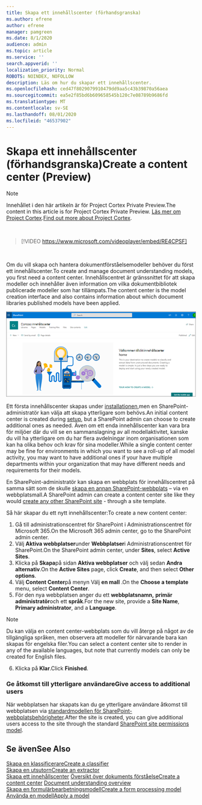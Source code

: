 ```yaml
---
title: Skapa ett innehållscenter (förhandsgranska)
ms.author: efrene
author: efrene
manager: pamgreen
ms.date: 8/1/2020
audience: admin
ms.topic: article
ms.service: ''
search.appverid: ''
localization_priority: Normal
ROBOTS: NOINDEX, NOFOLLOW
description: Läs om hur du skapar ett innehållscenter.
ms.openlocfilehash: ced47f8029079910479dd9aa5c43b39870a56aea
ms.sourcegitcommit: ea5e2f85bd6b609658545b120c7e08789b9686fd
ms.translationtype: MT
ms.contentlocale: sv-SE
ms.lasthandoff: 08/01/2020
ms.locfileid: "46537902"
---
```

# <a name="create-a-content-center-preview"></a><span data-ttu-id="d4201-103">Skapa ett innehållscenter (förhandsgranska)</span><span class="sxs-lookup"><span data-stu-id="d4201-103">Create a content center (Preview)</span></span>

> [!Note] 
> <span data-ttu-id="d4201-104">Innehållet i den här artikeln är för Project Cortex Private Preview.</span><span class="sxs-lookup"><span data-stu-id="d4201-104">The content in this article is for Project Cortex Private Preview.</span></span> <span data-ttu-id="d4201-105">[Läs mer om Project Cortex](https://aka.ms/projectcortex).</span><span class="sxs-lookup"><span data-stu-id="d4201-105">[Find out more about Project Cortex](https://aka.ms/projectcortex).</span></span></br>

</br>

> [!VIDEO https://www.microsoft.com/videoplayer/embed/RE4CPSF]

</br>

<span data-ttu-id="d4201-106">Om du vill skapa och hantera dokumentförståelsemodeller behöver du först ett innehållscenter.</span><span class="sxs-lookup"><span data-stu-id="d4201-106">To create and manage document understanding models, you first need a content center.</span></span> <span data-ttu-id="d4201-107">Innehållscentret är gränssnittet för att skapa modeller och innehåller även information om vilka dokumentbibliotek publicerade modeller som har tillämpats.</span><span class="sxs-lookup"><span data-stu-id="d4201-107">The content center is the model creation interface and also contains information about which document libraries published models have been applied.</span></span></br>

   ![Välj ett dokumentbibliotek](../media/content-understanding/content-center-page.png)</br>

<span data-ttu-id="d4201-109">Ett första innehållscenter skapas under [installationen,](set-up-content-understanding.md)men en SharePoint-administratör kan välja att skapa ytterligare som behövs.</span><span class="sxs-lookup"><span data-stu-id="d4201-109">An initial content center is created during [setup](set-up-content-understanding.md), but a SharePoint admin can choose to create additional ones as needed.</span></span> <span data-ttu-id="d4201-110">Även om ett enda innehållscenter kan vara bra för miljöer där du vill se en sammanslagning av all modellaktivitet, kanske du vill ha ytterligare om du har flera avdelningar inom organisationen som kan ha olika behov och krav för sina modeller.</span><span class="sxs-lookup"><span data-stu-id="d4201-110">While a single content center may be fine for environments in which you want to see a roll-up of all model activity, you may want to have additional ones if your have multiple departments within your organization that may have different needs and requirements for their models.</span></span>

<span data-ttu-id="d4201-111">En SharePoint-administratör kan skapa en webbplats för innehållscentret på samma sätt som de skulle [skapa en annan SharePoint-webbplats](https://docs.microsoft.com/sharepoint/create-site-collection) – via en webbplatsmall.</span><span class="sxs-lookup"><span data-stu-id="d4201-111">A SharePoint admin can create a content center site like they would [create any other SharePoint site](https://docs.microsoft.com/sharepoint/create-site-collection) - through a site template.</span></span>

<span data-ttu-id="d4201-112">Så här skapar du ett nytt innehållscenter:</span><span class="sxs-lookup"><span data-stu-id="d4201-112">To create a new content center:</span></span>

1. <span data-ttu-id="d4201-113">Gå till administrationscentret för SharePoint i Administrationscentret för Microsoft 365.</span><span class="sxs-lookup"><span data-stu-id="d4201-113">On the Microsoft 365 admin center, go to the SharePoint admin center.</span></span>
2. <span data-ttu-id="d4201-114">Välj **Aktiva webbplatser**under **Webbplatser**i Administrationscentret för SharePoint.</span><span class="sxs-lookup"><span data-stu-id="d4201-114">On the SharePoint admin center, under **Sites**, select **Active Sites**.</span></span>
3. <span data-ttu-id="d4201-115">Klicka på **Skapa**på sidan **Aktiva webbplatser** och välj sedan **Andra alternativ**.</span><span class="sxs-lookup"><span data-stu-id="d4201-115">On the **Active Sites** page, click **Create**, and then select **Other options**.</span></span>
4. <span data-ttu-id="d4201-116">Välj **Content Center**på menyn Välj **en mall** .</span><span class="sxs-lookup"><span data-stu-id="d4201-116">On the **Choose a template** menu, select **Content Center**.</span></span>
5. <span data-ttu-id="d4201-117">För den nya webbplatsen anger du ett **webbplatsnamn,** **primär administratör**och ett **språk**.</span><span class="sxs-lookup"><span data-stu-id="d4201-117">For the new site, provide a **Site Name**, **Primary administrator**, and a **Language**.</span></span></br>

> [!Note] 
> <span data-ttu-id="d4201-118">Du kan välja en content center-webbplats som du vill återge på något av de tillgängliga språken, men observera att modeller för närvarande bara kan skapas för engelska filer.</span><span class="sxs-lookup"><span data-stu-id="d4201-118">You can select a content center site to render in any of the available languages, but note that currently models can only be created for English files.</span></span></br>

6. <span data-ttu-id="d4201-119">Klicka på **Klar**.</span><span class="sxs-lookup"><span data-stu-id="d4201-119">Click **Finished**.</span></span>

### <a name="give-access-to-additional-users"></a><span data-ttu-id="d4201-120">Ge åtkomst till ytterligare användare</span><span class="sxs-lookup"><span data-stu-id="d4201-120">Give access to additional users</span></span>
 
<span data-ttu-id="d4201-121">När webbplatsen har skapats kan du ge ytterligare användare åtkomst till webbplatsen via [standardmodellen för SharePoint-webbplatsbehörigheter](https://docs.microsoft.com/sharepoint/modern-experience-sharing-permissions).</span><span class="sxs-lookup"><span data-stu-id="d4201-121">After the site is created, you can give additional users access to the site through the standard [SharePoint site permissions model](https://docs.microsoft.com/sharepoint/modern-experience-sharing-permissions).</span></span>





## <a name="see-also"></a><span data-ttu-id="d4201-122">Se även</span><span class="sxs-lookup"><span data-stu-id="d4201-122">See Also</span></span>
[<span data-ttu-id="d4201-123">Skapa en klassificerare</span><span class="sxs-lookup"><span data-stu-id="d4201-123">Create a classifier</span></span>](create-a-classifier.md)</br>
[<span data-ttu-id="d4201-124">Skapa en utsutorn</span><span class="sxs-lookup"><span data-stu-id="d4201-124">Create an extractor</span></span>](create-an-extractor.md)</br>
<span data-ttu-id="d4201-125">[Skapa ett innehållscenter](create-a-content-center.md) 
 [Översikt över dokuments förståelse](document-understanding-overview.md)</span><span class="sxs-lookup"><span data-stu-id="d4201-125">[Create a content center](create-a-content-center.md)
[Document understanding overview](document-understanding-overview.md)</span></span></br>
[<span data-ttu-id="d4201-126">Skapa en formulärbearbetningsmodell</span><span class="sxs-lookup"><span data-stu-id="d4201-126">Create a form processing model</span></span>](create-a-form-processing-model.md)</br>
[<span data-ttu-id="d4201-127">Använda en modell</span><span class="sxs-lookup"><span data-stu-id="d4201-127">Apply a model</span></span>](apply-a-model.md)    




